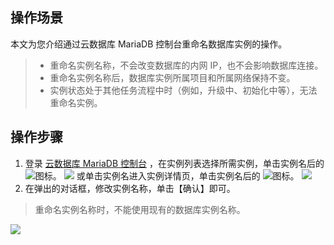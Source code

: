 ## 操作场景
本文为您介绍通过云数据库 MariaDB 控制台重命名数据库实例的操作。
>
>- 重命名实例名称，不会改变数据库的内网 IP，也不会影响数据库连接。
>- 重命名实例名称后，数据库实例所属项目和所属网络保持不变。
>- 实例状态处于其他任务流程中时（例如，升级中、初始化中等），无法重命名实例。
>

## 操作步骤
1. 登录 [云数据库 MariaDB 控制台](https://console.cloud.tencent.com/tdsql) ，在实例列表选择所需实例，单击实例名后的 <img src="https://main.qcloudimg.com/raw/071659c8118f8c9b94d4ab90cebbd955.png"  style="margin:0;">图标。
![](https://main.qcloudimg.com/raw/e1182c0a5dda839769fb93b42fa7a94d.png)
或单击实例名进入实例详情页，单击实例名后的 <img src="https://main.qcloudimg.com/raw/071659c8118f8c9b94d4ab90cebbd955.png"  style="margin:0;">图标。
![](https://main.qcloudimg.com/raw/0f1bce24cdbd8ac244f7b867377fb9b4.png)
2. 在弹出的对话框，修改实例名称，单击【确认】即可。
>重命名实例名称时，不能使用现有的数据库实例名称。
>
![](https://main.qcloudimg.com/raw/2772a4b679becbe79cbd314e7add203d.png)
